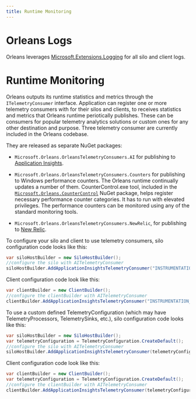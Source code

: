 ```yaml
---
title: Runtime Monitoring
---
```


# Orleans Logs

Orleans leverages [Microsoft.Extensions.Logging](https://www.nuget.org/packages/Microsoft.Extensions.Logging/) for all silo and client logs.

# Runtime Monitoring

Orleans outputs its runtime statistics and metrics through the `ITelemetryConsumer` interface.
Application can register one or more telemetry consumers with for their silos and clients, to receives statistics and metrics that Orleans runtime  periotically publishes.
These can be consumers for popular telemetry analytics solutions or custom ones for any other destination and purpose.
Three telemetry consumer are currently included in the Orleans codebase.

They are released as separate NuGet packages:

- `Microsoft.Orleans.OrleansTelemetryConsumers.AI` for publishing to [Application Insights](https://azure.microsoft.com/en-us/services/application-insights/).

- `Microsoft.Orleans.OrleansTelemetryConsumers.Counters` for publishing to Windows performance counters.
The Orleans runtime continually updates a number of them.
CounterControl.exe tool, included in the [`Microsoft.Orleans.CounterControl`](https://www.nuget.org/packages/Microsoft.Orleans.CounterControl/) NuGet package, helps register necessary performance counter categories.
It has to run with elevated privileges.
The performance counters can be monitored using any of the standard monitoring tools.

- `Microsoft.Orleans.OrleansTelemetryConsumers.NewRelic`, for publishing to [New Relic](https://newrelic.com/).

To configure your silo and client to use telemetry consumers, silo configuration code looks like this:

```csharp
var siloHostBuilder = new SiloHostBuilder();
//configure the silo with AITelemetryConsumer
siloHostBuilder.AddApplicationInsightsTelemetryConsumer("INSTRUMENTATION_KEY");
```

Client configuration code look like this:

```csharp
var clientBuilder = new ClientBuilder();
//configure the clientBuilder with AITelemetryConsumer
clientBuilder.AddApplicationInsightsTelemetryConsumer("INSTRUMENTATION_KEY");
```

To use a custom defined TelemetryConfiguration (which may have TelemetryProcessors, TelemetrySinks, etc.), silo configuration code looks like this:

```csharp
var siloHostBuilder = new SiloHostBuilder();
var telemetryConfiguration = TelemetryConfiguration.CreateDefault();
//configure the silo with AITelemetryConsumer
siloHostBuilder.AddApplicationInsightsTelemetryConsumer(telemetryConfiguration);
```

Client configuration code look like this:

```csharp
var clientBuilder = new ClientBuilder();
var telemetryConfiguration = TelemetryConfiguration.CreateDefault();
//configure the clientBuilder with AITelemetryConsumer
clientBuilder.AddApplicationInsightsTelemetryConsumer(telemetryConfiguration);
```
